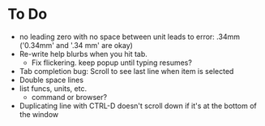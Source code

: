 # To Do

- no leading zero with no space between unit leads to error: .34mm ('0.34mm' and '.34 mm' are okay)
- Re-write help blurbs when you hit tab.
  - Fix flickering. keep popup until typing resumes?
- Tab completion bug: Scroll to see last line when item is selected
- Double space lines
- list funcs, units, etc.
  - command or browser?
- Duplicating line with CTRL-D doesn't scroll down if it's at the bottom of the window